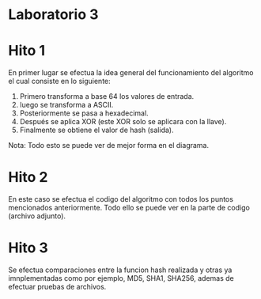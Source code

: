 # Laboratorio 3
# Hito 1
En primer lugar se efectua la idea general del funcionamiento del algoritmo el cual consiste en lo siguiente:

1. Primero transforma a base 64 los valores de entrada.
2. luego se transforma a ASCII.
3. Posteriormente se pasa a hexadecimal.
4. Después se aplica XOR (este XOR solo se aplicara con la llave).
5. Finalmente se obtiene el valor de hash (salida).

Nota: Todo esto se puede ver de mejor forma en el diagrama.

# Hito 2
En este caso se efectua el codigo del algoritmo con todos los puntos mencionados anteriormente.
Todo ello se puede ver en la parte de codigo (archivo adjunto).


# Hito 3
Se efectua comparaciones entre la funcion hash realizada y otras ya imnplementadas como por ejemplo, MD5, SHA1, SHA256, ademas de efectuar pruebas de archivos.
